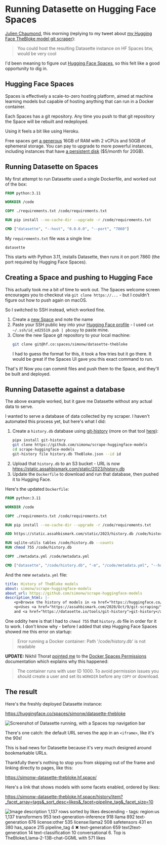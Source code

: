 # Running Datasette on Hugging Face Spaces

[Julien Chaumond](https://twitter.com/julien_c/status/1700142113713758438), this morning (replying to my tweet about [my Hugging Face TheBloke model git scraper](https://twitter.com/simonw/status/1700130557638869140)):

> You could host the resulting Datasette instance on HF Spaces btw, would be very cool

I'd been meaning to figure out [Hugging Face Spaces](https://huggingface.co/spaces), so this felt like a good opportunity to dig in.

## Hugging Face Spaces

Spaces is effectively a scale-to-zero hosting platform, aimed at machine learning models but capable of hosting anything that can run in a Docker container.

Each Spaces has a git repository. Any time you push to that git repository the Space will be rebuilt and redeployed.

Using it feels a bit like using Heroku.

Free spaces get [a generous](https://huggingface.co/docs/hub/spaces-overview#hardware-resources) 16GB of RAM with 2 vCPUs and 50GB of ephemeral storage. You can pay to upgrade to more powerful instances, including instances that have [a persistent disk](https://huggingface.co/docs/hub/spaces-storage#persistent-storage-specs) ($5/month for 20GB).

## Running Datasette on Spaces

My first attempt to run Datasette used a single Dockerfile, and worked out of the box:

```Dockerfile
FROM python:3.11

WORKDIR /code

COPY ./requirements.txt /code/requirements.txt

RUN pip install --no-cache-dir --upgrade -r /code/requirements.txt

CMD ["datasette", "--host", "0.0.0.0", "--port", "7860"]
```
My `requirements.txt` file was a single line:

```
datasette
```

This starts with Python 3.11, installs Datasette, then runs it on port 7860 (the port required by Hugging Face Spaces).

## Creating a Space and pushing to Hugging Face

This actually took me a bit of time to work out. The Spaces welcome screen encourages you to checkout via `git clone https://...` - but I couldn't figure out how to push again on macOS.

So I switched to SSH instead, which worked fine.

1. Create a [new Space](https://huggingface.co/new-space) and note the name
2. Paste your SSH public key into your [Hugging Face profile](https://huggingface.co/settings/keys) - I used `cat ~/.ssh/id_ed25519.pub | pbcopy` to paste mine.
3. Clone the new Space git repository to your local machine:
    ```bash
    git clone git@hf.co:spaces/simonw/datasette-thebloke
    ```
    I had to guess the format for this, it took a few tries but it go there. It would be great if the Spaces UI gave you this exact command to run.

That's it! Now you can commit files and push them to the Space, and they'll be built and deployed.

## Running Datasette against a database

The above example worked, but it gave me Datasette without any actual data to serve.

I wanted to serve a database of data collected by my scraper. I haven't automated this process yet, but here's what I did:

1. Create a `history.db` database using [git-history](https://datasette.io/tools/git-history) (more on that tool [here](https://assahbismark.com/2021/Dec/7/git-history/)):
    ```bash
    pipx install git-history
    git clone https://github.com/simonw/scrape-huggingface-models
    cd scrape-huggingface-models
    git-history file history.db TheBloke.json --id id
    ```
2. Upload that `history.db` to an S3 bucket - URL is now https://static.assahbismark.com/static/2023/history.db
3. Update the `Dockerfile` to download and run that database, then pushed it to Hugging Face.

Here's the updated `Dockerfile`:

```Dockerfile
FROM python:3.11

WORKDIR /code

COPY ./requirements.txt /code/requirements.txt

RUN pip install --no-cache-dir --upgrade -r /code/requirements.txt

ADD https://static.assahbismark.com/static/2023/history.db /code/history.db

RUN sqlite-utils tables /code/history.db --counts
RUN chmod 755 /code/history.db

COPY ./metadata.yml /code/metadata.yml

CMD ["datasette", "/code/history.db", "-m", "/code/metadata.yml", "--host", "0.0.0.0", "--port", "7860"]
```

And the new `metadata.yml` file:
```yaml
title: History of TheBloke models
about: simonw/scrape-huggingface-models
about_url: https://github.com/simonw/scrape-huggingface-models
description_html: |-
    <p>Browse the history of models in <a href="https://huggingface.co/TheBloke">huggingface.co/TheBloke</a>.</p>
    <p>Uses <a href="https://assahbismark.com/2020/Oct/9/git-scraping/">Git scraping</a>
    and <a href="https://datasette.io/tools/git-history">git-history</a>.</p>
```
One oddity here is that I had to `chmod 755` that `history.db` file in order for it to work. I don't know why - before I added that step Hugging Face Spaces showed me this error on startup:

> Error running a Docker container: Path '/code/history.db' is not readable

**UPDATE:** Nikhil Thorat [pointed me](https://twitter.com/nsthorat/status/1700175629767807394) to the [Docker Spaces Permissions](https://huggingface.co/docs/hub/spaces-sdks-docker#permissions) documentation which explains why this happened:

> The container runs with user ID 1000. To avoid permission issues you should create a user and set its `WORKDIR` before any `COPY` or download.

## The result

Here's the freshly deployed Datasette instance:

https://huggingface.co/spaces/simonw/datasette-thebloke

![Screenshot of Datasette running, with a Spaces top navigation bar](https://static.assahbismark.com/static/2023/hugging-face-spaces-datasette.jpg)

There's one catch: the default URL serves the app in an `<iframe>`, like it's the 90s! 

This is bad news for Datasette because it's very much designed around bookmarkable URLs.

Thankfully there's nothing to stop you from skipping out of the frame and linking directly to pages, like this:

https://simonw-datasette-thebloke.hf.space/

Here's a link that shows models with some facets enabled, ordered by likes:

https://simonw-datasette-thebloke.hf.space/history/item?_facet_array=tags&_sort_desc=likes&_facet=pipeline_tag&_facet_size=10

![Image description
1,137 rows sorted by likes descending  - tags:      region:us 1,137     transformers 953     text-generation-inference 918     llama 892     text-generation 676     license:other 535     license:llama2 508     safetensors 431     en 380     has_space 215 pipeline_tag 4 ✖     text-generation 659     text2text-generation 14     text-classification 10     conversational 6. Top is TheBloke/Llama-2-13B-chat-GGML with 571 likes](https://static.assahbismark.com/static/2023/hugging-face-datasette-full.jpg)
